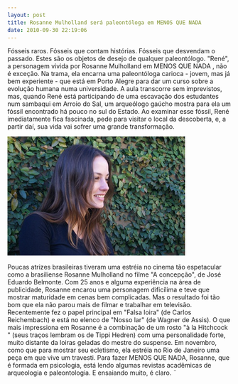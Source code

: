 ```yaml
---
layout: post
title: Rosanne Mulholland será paleontóloga em MENOS QUE NADA
date: 2010-09-30 22:19:06
---
```

Fósseis raros. Fósseis que contam histórias. Fósseis que desvendam o passado. Estes são os objetos de desejo de qualquer paleontólogo. "René", a personagem vivida por Rosanne Mulholland em MENOS QUE NADA , não é exceção. Na trama, ela encarna uma paleontóloga carioca - jovem, mas já bem experiente - que está em Porto Alegre para dar um curso sobre a evolução humana numa universidade. A aula transcorre sem imprevistos, mas, quando René está participando de uma escavação dos estudantes num sambaqui em Arroio do Sal, um arqueólogo gaúcho mostra para ela um fóssil encontrado há pouco no sul do Estado. Ao examinar esse fóssil, René imediatamente fica fascinada, pede para visitar o local da descoberta, e, a partir daí, sua vida vai sofrer uma grande transformação.



![](/uploads/mqn-rosanne.jpg)

Poucas atrizes brasileiras tiveram uma estréia no cinema tão espetacular como a brasiliense Rosanne Mulholland no filme "A concepção", de José Eduardo Belmonte. Com 25 anos e alguma experiência na área de publicidade, Rosanne encarou uma personagem dificílima e teve que mostrar maturidade em cenas bem complicadas. Mas o resultado foi tão bom que ela não parou mais de filmar e trabalhar em televisão. Recentemente fez o papel principal em "Falsa loira" (de Carlos Reichembach) e está no elenco de "Nosso lar" (de Wagner de Assis). O que mais impressiona em Rosanne é a combinação de um rosto "à la Hitchcock " (seus traços lembram os de Tippi Hedren) com uma personalidade forte, muito distante da loiras geladas do mestre do suspense. Em novembro, como que para mostrar seu ecletismo, ela estréia no Rio de Janeiro uma peça em que vive um travesti. Para fazer MENOS QUE NADA, Rosanne, que é formada em psicologia, está lendo algumas revistas acadêmicas de arqueologia e paleontologia. E ensaiando muito, é claro.
¨